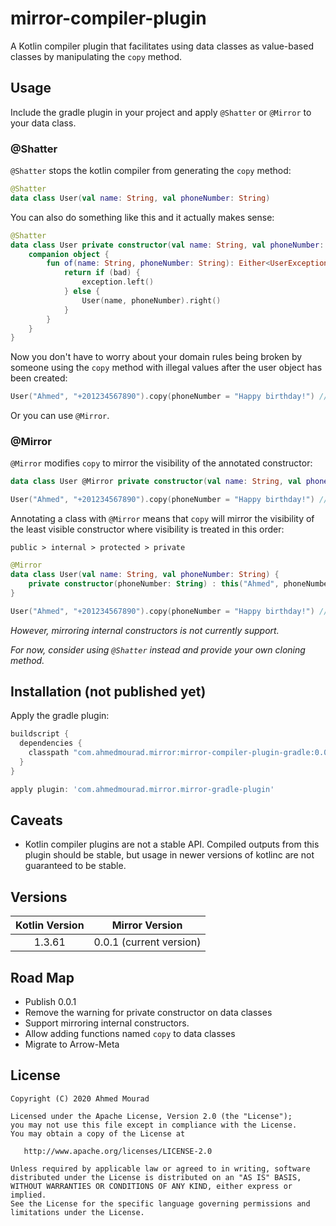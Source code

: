 mirror-compiler-plugin
========================

A Kotlin compiler plugin that facilitates using data classes as value-based classes
 by manipulating the `copy` method.

## Usage

Include the gradle plugin in your project and apply `@Shatter` or `@Mirror` to your data class.

### @Shatter

`@Shatter` stops the kotlin compiler from generating the `copy` method:

```kotlin
@Shatter
data class User(val name: String, val phoneNumber: String)
```

You can also do something like this and it actually makes sense:

```kotlin
@Shatter
data class User private constructor(val name: String, val phoneNumber: String) {
    companion object {
        fun of(name: String, phoneNumber: String): Either<UserException, User> {
            return if (bad) {
                exception.left()
            } else {
                User(name, phoneNumber).right()
            }
        }
    }
}
```

Now you don't have to worry about your domain rules being broken by someone
 using the `copy` method with illegal values after the user object has been created:

```kotlin
User("Ahmed", "+201234567890").copy(phoneNumber = "Happy birthday!") // Unresolved reference
```

Or you can use `@Mirror`.

### @Mirror

`@Mirror` modifies `copy` to mirror the visibility of the annotated constructor:

```kotlin
data class User @Mirror private constructor(val name: String, val phoneNumber: String)
```

```kotlin
User("Ahmed", "+201234567890").copy(phoneNumber = "Happy birthday!") // copy is private in User
```

Annotating a class with `@Mirror` means that `copy` will mirror
 the visibility of the least visible constructor where visibility is treated in this order:

`public > internal > protected > private` 

```kotlin
@Mirror
data class User(val name: String, val phoneNumber: String) {
    private constructor(phoneNumber: String) : this("Ahmed", phoneNumber)
}
```

```kotlin
User("Ahmed", "+201234567890").copy(phoneNumber = "Happy birthday!") // copy is private in User
```

*However, mirroring internal constructors is not currently support.*

*For now, consider using `@Shatter` instead and provide your own cloning method.*

## Installation (not published yet)

Apply the gradle plugin:

```gradle
buildscript {
  dependencies {
    classpath "com.ahmedmourad.mirror:mirror-compiler-plugin-gradle:0.0.1"
  }  
}

apply plugin: 'com.ahmedmourad.mirror.mirror-gradle-plugin'
```

## Caveats

- Kotlin compiler plugins are not a stable API. Compiled outputs from this plugin should be stable,
but usage in newer versions of kotlinc are not guaranteed to be stable.

## Versions

| Kotlin Version | Mirror Version |
| :------------: | :------------: |
| 1.3.61 | 0.0.1 (current version)

## Road Map

- Publish 0.0.1
- Remove the warning for private constructor on data classes
- Support mirroring internal constructors.
- Allow adding functions named `copy` to data classes
- Migrate to Arrow-Meta

License
-------

    Copyright (C) 2020 Ahmed Mourad

    Licensed under the Apache License, Version 2.0 (the "License");
    you may not use this file except in compliance with the License.
    You may obtain a copy of the License at

       http://www.apache.org/licenses/LICENSE-2.0

    Unless required by applicable law or agreed to in writing, software
    distributed under the License is distributed on an "AS IS" BASIS,
    WITHOUT WARRANTIES OR CONDITIONS OF ANY KIND, either express or implied.
    See the License for the specific language governing permissions and
    limitations under the License.

 [snapshots]: https://oss.sonatype.org/content/repositories/snapshots/